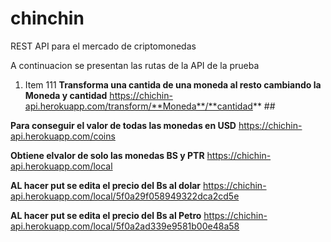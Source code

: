 # chinchin
REST API para el mercado de criptomonedas

A continuacion se presentan las rutas de la API de la prueba 
1. Item 111
**Transforma una cantida de una moneda al resto cambiando la Moneda y cantidad**
https://chichin-api.herokuapp.com/transform/**Moneda**/**cantidad** ## 

**Para conseguir el valor de todas las monedas en USD**
https://chichin-api.herokuapp.com/coins   

**Obtiene elvalor de solo las monedas BS y PTR**
https://chichin-api.herokuapp.com/local 

**AL hacer put se edita el precio del Bs al dolar**
https://chichin-api.herokuapp.com/local/5f0a29f058949322dca2cd5e 

**AL hacer put se edita el precio del Bs al Petro**
https://chichin-api.herokuapp.com/local/5f0a2ad339e9581b00e48a58 
